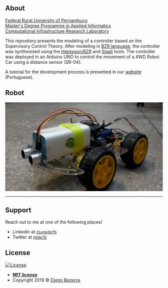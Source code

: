 ## About

<a href="http://ufrpe.br/" target="_blank">Federal Rural University of Pernambuco</a><br/>
<a href="http://www.ppgia.ufrpe.br/" target="_blank">Master's Degree Programme in Applied Informatics</a><br/>
<a href="https://jualabs.wordpress.com/" target="_blank">Computational Infrastructure Research Laboratory</a><br/>

This repository presents the modeling of a controller based on the Supervisory Control Theory. After modeling in <a href="http://heptagon.gforge.inria.fr/pub/heptagon-manual.pdf" target="_blank">BZR language</a>, the controller was synthesized using the <a href="http://heptagon.gforge.inria.fr/" target="_blank">Heptagon/BZR</a> and <a href="http://www.irisa.fr/vertecs/Logiciels/sigali.html" target="_blank">Sigali</a> tools. The controller was deployed in an Arduino UNO to control the movement of a 4WD Robot Car using a distance sensor (SR-04).

A tutorial for the development process is presented in our <a href="https://jualabs.wordpress.com/2019/03/14/programacao-de-veiculos-autonomos-com-linguagem-bzr-parte-1/" target="_blank">website</a> (Portuguese).

## Robot

![Robot photo](robot.jpg)

---

## Support

Reach out to me at one of the following places!

- Linkedin at <a href="http://linkedin.com/in/diegodefb/" target="_blank">`diegodefb`</a>
- Twitter at <a href="https://twitter.com/ddefb" target="_blank">`@ddefb`</a>

## License

[![License](http://img.shields.io/:license-mit-blue.svg?style=flat-square)](http://badges.mit-license.org)

- **[MIT license](http://opensource.org/licenses/mit-license.php)**
- Copyright 2019 © <a href="http://ddefb.me/" target="_blank">Diego Bezerra</a>.
